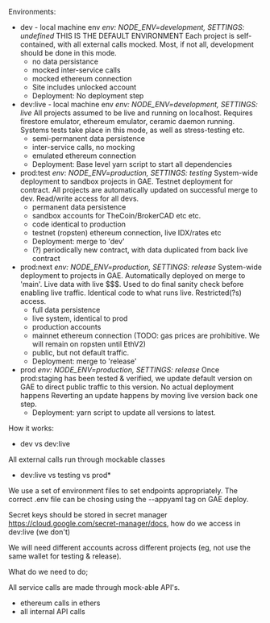 
Environments:

 - dev - local machine env
    *env: NODE_ENV=development, SETTINGS: undefined*
    THIS IS THE DEFAULT ENVIRONMENT
    Each project is self-contained, with all external calls mocked.
    Most, if not all, development should be done in this mode.
    * no data persistance
    * mocked inter-service calls
    * mocked ethereum connection
    * Site includes unlocked account
    * Deployment: No deployment step
 - dev:live - local machine env
    *env: NODE_ENV=development, SETTINGS: live*
    All projects assumed to be live and running on localhost.  Requires
    firestore emulator, ethereum emulator, ceramic daemon running.
    Systems tests take place in this mode, as well as stress-testing etc.
    * semi-permanent data persistence
    * inter-service calls, no mocking
    * emulated ethereum connection
    * Deployment: Base level yarn script to start all dependencies
 - prod:test
    *env: NODE_ENV=production, SETTINGS: testing*
    System-wide deployment to sandbox projects in GAE.
    Testnet deployment for contract.  All projects are
    automatically updated on successful merge to dev.  Read/write access
    for all devs.
    * permanent data persistence
    * sandbox accounts for TheCoin/BrokerCAD etc etc.
    * code identical to production
    * testnet (ropsten) ethereum connection, live IDX/rates etc
    * Deployment: merge to 'dev'
    * (?) periodically new contract, with data duplicated from back live contract
 - prod:next
    *env: NODE_ENV=production, SETTINGS: release*
    System-wide deployment to projects in GAE.  Automatically
    deployed on merge to 'main'.  Live data with live $$$.
    Used to do final sanity check before enabling live traffic.
    Identical code to what runs live.  Restricted(?s) access.
    * full data persistence
    * live system, identical to prod
    * production accounts
    * mainnet ethereum connection (TODO: gas prices are prohibitive.  We will remain on ropsten until EthV2)
    * public, but not default traffic.
    * Deployment: merge to 'release'
 - prod
    *env: NODE_ENV=production, SETTINGS: release*
    Once prod:staging has been tested & verified, we update default version
    on GAE to direct public traffic to this version.  No actual deployment happens
    Reverting an update happens by moving live version back one step.
    * Deployment: yarn script to update all versions to latest.

How it works:

- dev vs dev:live

All external calls run through mockable classes

- dev:live vs testing vs prod*

We use a set of environment files to set endpoints appropriately.  The correct .env file can be
chosing using the --appyaml tag on GAE deploy.

Secret keys should be stored in secret manager
https://cloud.google.com/secret-manager/docs,
how do we access in dev:live (we don't)

We will need different accounts across different projects (eg, not use the same
wallet for testing & release).

What do we need to do;

All service calls are made through mock-able API's.
 - ethereum calls in ethers
 - all internal API calls
